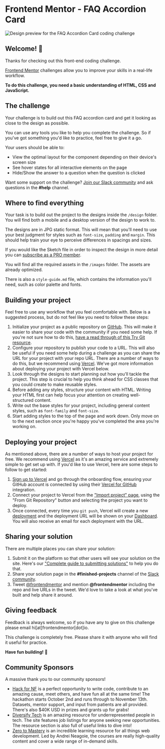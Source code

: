 # Frontend Mentor - FAQ Accordion Card

![Design preview for the FAQ Accordion Card coding challenge](https://res.cloudinary.com/dz209s6jk/image/upload/v1602235390/Challenges/ymtblmv8bbnpazgrfrx6.jpg)

## Welcome! 👋

Thanks for checking out this front-end coding challenge.

[Frontend Mentor](https://www.frontendmentor.io) challenges allow you to improve your skills in a real-life workflow.

**To do this challenge, you need a basic understanding of HTML, CSS and JavaScript.**

## The challenge

Your challenge is to build out this FAQ accordion card and get it looking as close to the design as possible.

You can use any tools you like to help you complete the challenge. So if you've got something you'd like to practice, feel free to give it a go.

Your users should be able to:

- View the optimal layout for the component depending on their device's screen size
- See hover states for all interactive elements on the page
- Hide/Show the answer to a question when the question is clicked

Want some support on the challenge? [Join our Slack community](https://www.frontendmentor.io/slack) and ask questions in the **#help** channel.

## Where to find everything

Your task is to build out the project to the designs inside the `/design` folder. You will find both a mobile and a desktop version of the design to work to.

The designs are in JPG static format. This will mean that you'll need to use your best judgment for styles such as `font-size`, `padding` and `margin`. This should help train your eye to perceive differences in spacings and sizes.

If you would like the Sketch file in order to inspect the design in more detail you can [subscribe as a PRO member](https://www.frontendmentor.io/pro).

You will find all the required assets in the `/images` folder. The assets are already optimized.

There is also a `style-guide.md` file, which contains the information you'll need, such as color palette and fonts.

## Building your project

Feel free to use any workflow that you feel comfortable with. Below is a suggested process, but do not feel like you need to follow these steps:

1. Initialize your project as a public repository on [GitHub](https://github.com/). This will make it easier to share your code with the community if you need some help. If you're not sure how to do this, [have a read through of this Try Git resource](https://try.github.io/).
2. Configure your repository to publish your code to a URL. This will also be useful if you need some help during a challenge as you can share the URL for your project with your repo URL. There are a number of ways to do this, but we recommend using [Vercel](https://bit.ly/fem-vercel). We've got more information about deploying your project with Vercel below.
3. Look through the designs to start planning out how you'll tackle the project. This step is crucial to help you think ahead for CSS classes that you could create to make reusable styles.
4. Before adding any styles, structure your content with HTML. Writing your HTML first can help focus your attention on creating well-structured content.
5. Write out the base styles for your project, including general content styles, such as `font-family` and `font-size`.
6. Start adding styles to the top of the page and work down. Only move on to the next section once you're happy you've completed the area you're working on.

## Deploying your project

As mentioned above, there are a number of ways to host your project for free. We recommend using [Vercel](https://bit.ly/fem-vercel) as it's an amazing service and extremely simple to get set up with. If you'd like to use Vercel, here are some steps to follow to get started:

1. [Sign up to Vercel](https://bit.ly/fem-vercel-signup) and go through the onboarding flow, ensuring your GitHub account is connected by using their [Vercel for GitHub](https://vercel.com/docs/v2/git-integrations/vercel-for-github) integration.
2. Connect your project to Vercel from the ["Import project" page](https://vercel.com/import), using the "From Git Repository" button and selecting the project you want to deploy.
3. Once connected, every time you `git push`, Vercel will create a new [deployment](https://vercel.com/docs/v2/platform/deployments) and the deployment URL will be shown on your [Dashboard](https://vercel.com/dashboard). You will also receive an email for each deployment with the URL.

## Sharing your solution

There are multiple places you can share your solution:

1. Submit it on the platform so that other users will see your solution on the site. Here's our ["Complete guide to submitting solutions"](https://medium.com/frontend-mentor/a-complete-guide-to-submitting-solutions-on-frontend-mentor-ac6384162248) to help you do that.
2. Share your solution page in the **#finished-projects** channel of the [Slack community](https://www.frontendmentor.io/slack).
3. Tweet [@frontendmentor](https://twitter.com/frontendmentor) and mention **@frontendmentor** including the repo and live URLs in the tweet. We'd love to take a look at what you've built and help share it around.

## Giving feedback

Feedback is always welcome, so if you have any to give on this challenge please email hi[at]frontendmentor[dot]io.

This challenge is completely free. Please share it with anyone who will find it useful for practice.

**Have fun building!** 🚀

## Community Sponsors

A massive thank you to our community sponsors!

- [Hack for NF](https://bit.ly/fem-bemyapp) is a perfect opportunity to write code, contribute to an amazing cause, meet others, and have fun all at the same time! The hackathon starts October 2nd and runs through to November 13th. Datasets, mentor support, and input from patients are all provided. There's also \$40K USD in prizes and grants up for grabs!
- [Diversify Tech](https://bit.ly/fem-diversify-tech) is an amazing resource for underrepresented people in tech. The site features job listings for anyone seeking new opportunities. The resource section is also full of useful links to dive into!
- [Zero to Mastery](https://bit.ly/fem-ztm) is an incredible learning resource for all things web development. Led by Andrei Neagoie, the courses are really high-quality content and cover a wide range of in-demand skills.
